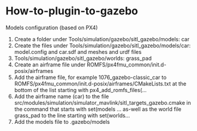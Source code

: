 # How-to-plugin-to-gazebo

Models configuration (based on PX4)
1. Create a folder under Tools/simulation/gazebo/sitl_gazebo/models: car
2. Create the files under Tools/simulation/gazebo/sitl_gazebo/models/car: model.config and car.sdf and meshes and urdf files
3. Tools/simulation/gazebo/sitl_gazebo/worlds: grass_pad
4. Create an airframe file under ROMFS/px4fmu_common/init.d-posix/airframes
5. Add the airframe file, for example 1076_gazebo-classic_car to ROMFS/px4fmu_common/init.d-posix/airframes/CMakeLists.txt at the bottom of the list starting with px4_add_romfs_files(...
6. Add the airframe name (car) to the file src/modules/simulation/simulator_mavlink/sitl_targets_gazebo.cmake in the command that starts with set(models … as-well as the world file grass_pad to the line starting with set(worlds...
7. Add the models file to .gazebo/models

   
